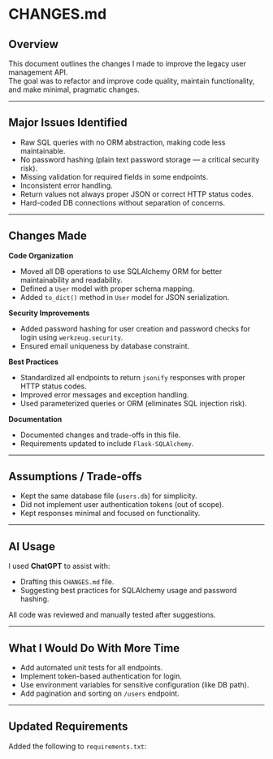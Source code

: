 # CHANGES.md

## Overview

This document outlines the changes I made to improve the legacy user management API.  
The goal was to refactor and improve code quality, maintain functionality, and make minimal, pragmatic changes.  

---

## Major Issues Identified

- Raw SQL queries with no ORM abstraction, making code less maintainable.
- No password hashing (plain text password storage — a critical security risk).
- Missing validation for required fields in some endpoints.
- Inconsistent error handling.
- Return values not always proper JSON or correct HTTP status codes.
- Hard-coded DB connections without separation of concerns.

---

## Changes Made

 **Code Organization**
- Moved all DB operations to use SQLAlchemy ORM for better maintainability and readability.
- Defined a `User` model with proper schema mapping.
- Added `to_dict()` method in `User` model for JSON serialization.

 **Security Improvements**
- Added password hashing for user creation and password checks for login using `werkzeug.security`.
- Ensured email uniqueness by database constraint.

 **Best Practices**
- Standardized all endpoints to return `jsonify` responses with proper HTTP status codes.
- Improved error messages and exception handling.
- Used parameterized queries or ORM (eliminates SQL injection risk).

**Documentation**
- Documented changes and trade-offs in this file.
- Requirements updated to include `Flask-SQLAlchemy`.

---

## Assumptions / Trade-offs

- Kept the same database file (`users.db`) for simplicity.
- Did not implement user authentication tokens (out of scope).
- Kept responses minimal and focused on functionality.

---

## AI Usage

I used **ChatGPT** to assist with:
- Drafting this `CHANGES.md` file.
- Suggesting best practices for SQLAlchemy usage and password hashing.

All code was reviewed and manually tested after suggestions.

---

## What I Would Do With More Time

- Add automated unit tests for all endpoints.
- Implement token-based authentication for login.
- Use environment variables for sensitive configuration (like DB path).
- Add pagination and sorting on `/users` endpoint.

---

## Updated Requirements

Added the following to `requirements.txt`:
